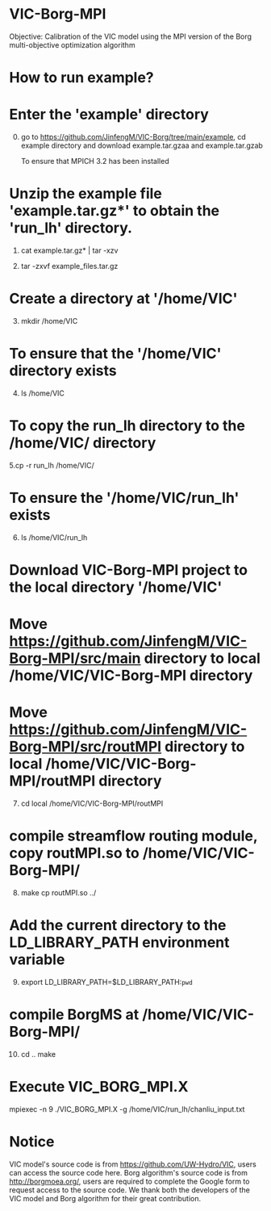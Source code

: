# VIC-Borg-MPI
Objective: Calibration of the VIC model using the MPI version of the Borg multi-objective optimization algorithm

# How to run example?

# Enter the 'example' directory
0. go to https://github.com/JinfengM/VIC-Borg/tree/main/example, cd example directory and download example.tar.gzaa and example.tar.gzab

    To ensure that MPICH 3.2 has been installed

# Unzip the example file 'example.tar.gz*' to obtain the 'run_lh' directory.
1. cat example.tar.gz* | tar -xzv

2. tar -zxvf example_files.tar.gz

# Create a directory at '/home/VIC'
3. mkdir /home/VIC

# To ensure that the '/home/VIC' directory exists
4. ls /home/VIC

# To copy the run_lh directory to the /home/VIC/ directory
5.cp -r run_lh /home/VIC/

# To ensure the '/home/VIC/run_lh' exists
6. ls /home/VIC/run_lh

# Download VIC-Borg-MPI project to the local directory '/home/VIC' 
# Move https://github.com/JinfengM/VIC-Borg-MPI/src/main directory to local /home/VIC/VIC-Borg-MPI directory
# Move https://github.com/JinfengM/VIC-Borg-MPI/src/routMPI directory to local /home/VIC/VIC-Borg-MPI/routMPI directory

7. cd local /home/VIC/VIC-Borg-MPI/routMPI
# compile streamflow routing module, copy routMPI.so to /home/VIC/VIC-Borg-MPI/
8. make
   cp routMPI.so ../
# Add the current directory to the LD_LIBRARY_PATH environment variable
9. export LD_LIBRARY_PATH=$LD_LIBRARY_PATH:`pwd`
# compile BorgMS at /home/VIC/VIC-Borg-MPI/
10. cd ..
make 
# Execute VIC_BORG_MPI.X
mpiexec -n 9 ./VIC_BORG_MPI.X -g /home/VIC/run_lh/chanliu_input.txt

# Notice
VIC model's source code is from https://github.com/UW-Hydro/VIC, users can access the source code here.
Borg algorithm's source code is from http://borgmoea.org/, users are required to complete the Google form to request access to the source code.
We thank both the developers of the VIC model and Borg algorithm for their great contribution.

